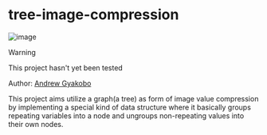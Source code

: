 # tree-image-compression

![image](https://img.shields.io/badge/C-00599C?style=for-the-badge&logo=c&logoColor=white)

>[!WARNING]
>This project hasn't yet been tested

Author: [Andrew Gyakobo](https://github.com/Gyakobo)

This project aims utilize a graph(a tree) as form of image value compression by implementing a special kind of data structure where it basically groups repeating variables into a node and ungroups non-repeating values into their own nodes.

